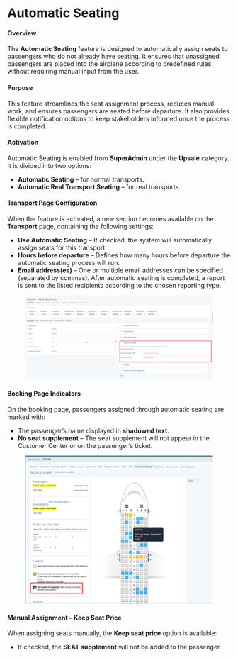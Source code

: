 # Automatic Seating

#### Overview

The **Automatic Seating** feature is designed to automatically assign seats to passengers who do not already have seating. It ensures that unassigned passengers are placed into the airplane according to predefined rules, without requiring manual input from the user.

#### Purpose

This feature streamlines the seat assignment process, reduces manual work, and ensures passengers are seated before departure. It also provides flexible notification options to keep stakeholders informed once the process is completed.

#### Activation

Automatic Seating is enabled from **SuperAdmin** under the **Upsale** category. It is divided into two options:

* **Automatic Seating** – for normal transports.
* **Automatic Real Transport Seating** – for real transports.

#### Transport Page Configuration

When the feature is activated, a new section becomes available on the **Transport** page, containing the following settings:

* **Use Automatic Seating** – If checked, the system will automatically assign seats for this transport.
* **Hours before departure** – Defines how many hours before departure the automatic seating process will run.
* **Email address(es)** – One or multiple email addresses can be specified (separated by commas). After automatic seating is completed, a report is sent to the listed recipients according to the chosen reporting type.

<figure><img src="../../.gitbook/assets/image (1) (1) (1) (1) (1) (1) (1) (1) (1).png" alt=""><figcaption></figcaption></figure>

#### Booking Page Indicators

On the booking page, passengers assigned through automatic seating are marked with:

* The passenger’s name displayed in **shadowed text**.
* **No seat supplement** – The seat supplement will not appear in the Customer Center or on the passenger’s ticket.

<figure><img src="../../.gitbook/assets/image (2) (1) (1) (1) (1) (1) (1) (1) (1) (1) (1) (1) (1) (1) (1) (1) (1) (1) (1) (1) (1) (1) (1) (1) (1) (1) (1) (1) (1) (1) (1) (1) (1) (1) (1) (1) (1) (1).png" alt=""><figcaption></figcaption></figure>

#### Manual Assignment – Keep Seat Price

When assigning seats manually, the **Keep seat price** option is available:

* If checked, the **SEAT supplement** will not be added to the passenger.
